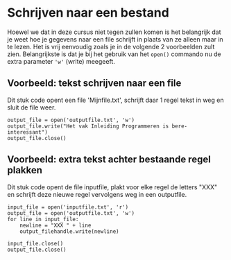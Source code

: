 # Schrijven naar een bestand

Hoewel we dat in deze cursus niet tegen zullen komen is het belangrijk dat je weet hoe je gegevens naar een file schrijft in plaats van ze alleen maar in te lezen. Het is vrij eenvoudig zoals je in de volgende 2 voorbeelden zult zien. Belangrijkste is dat je bij het gebruik van het `open()` commando nu de extra parameter `'w'` (write) meegeeft.

## Voorbeeld: tekst schrijven naar een file

Dit stuk code opent een file 'Mijnfile.txt', schrijft daar 1 regel tekst in weg  en sluit de file weer.

	output_file = open('outputfile.txt', 'w')
	output_file.write("Het vak Inleiding Programmeren is bere-interessant")
	output_file.close()

## Voorbeeld: extra tekst achter bestaande regel plakken

Dit stuk code opent de file inputfile, plakt voor elke regel de letters "XXX" en schrijft deze nieuwe regel vervolgens weg in een outputfile.

	input_file = open('inputfile.txt', 'r')
	output_file = open('outputfile.txt', 'w')
	for line in input_file:
		newline = "XXX " + line
		output_filehandle.write(newline)

	input_file.close()
	output_file.close()
